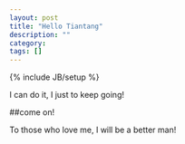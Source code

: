 ```yaml
---
layout: post
title: "Hello Tiantang"
description: ""
category: 
tags: []
---
```

{% include JB/setup %}

I can do it, I just to keep going!

##come on!

To those who love me, I will be a better man!
